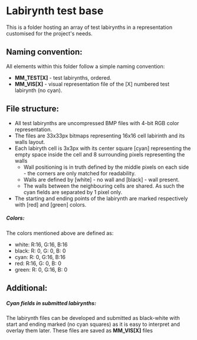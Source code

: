 # Labirynth test base

This is a folder hosting an array of test labirynths in a representation customised for the project's needs.

## Naming convention:

All elements within this folder follow a simple naming convention:
- **MM_TEST[X]** - test labirynths, ordered.
- **MM_VIS[X]** - visual representation file of the [X] numbered test labirynth (no cyan).

## File structure:

- All test labirynths are uncompressed BMP files with 4-bit RGB color representation.
- The files are 33x33px bitmaps representing 16x16 cell labirinth and its walls layout.
- Each labiryth cell is 3x3px with its center square [cyan] representing the empty space inside the cell and 8 surrounding pixels representing the walls
	- Wall positioning is in truth defined by the middle pixels on each side - the corners are only matched for readability.
	- Walls are defined by [white] - no wall and [black] - wall present.
	- The walls between the neighbouring cells are shared. As such the cyan fields are separated by 1 pixel only.
- The starting and ending points of the labirynth are marked respectively with [red] and [green] colors.

##### Colors:

The colors mentioned above are defined as:
- white: R:16, G:16, B:16
- black: R: 0, G: 0, B: 0
- cyan:  R: 0, G:16, B:16
- red:   R:16, G: 0, B: 0
- green: R: 0, G:16, B: 0

## Additional:

##### Cyan fields in submitted labirynths:

The labirynth files can be developed and submitted as black-white with start and ending marked (no cyan squares) as it is easy to interpret and overlay them later. These files are saved as **MM_VIS[X]** files
